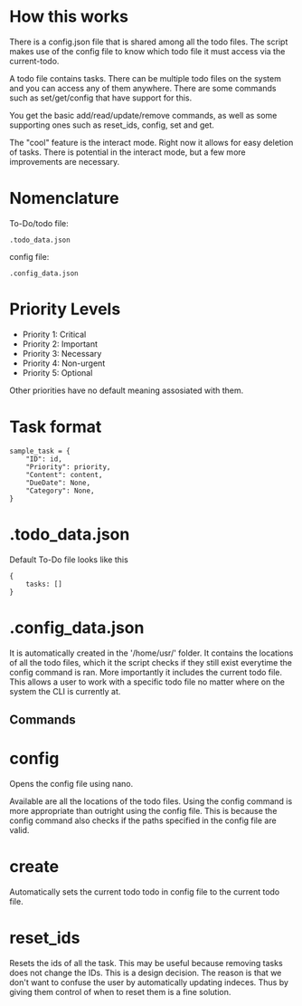 # How this works
There is a config.json file that is shared among all the todo files. 
The script makes use of the config file to know which todo file 
it must access via the current-todo. 

A todo file contains tasks. There can be multiple todo files on the system 
and you can access any of them anywhere. There are some commands such 
as set/get/config that have support for this.

You get the basic add/read/update/remove commands, as well as some supporting 
ones such as reset_ids, config, set and get.

The "cool" feature is the interact mode. Right now it allows for easy 
deletion of tasks. There is potential in the interact mode, 
but a few more improvements are necessary.


# Nomenclature
To-Do/todo file:

    .todo_data.json

config file: 

    .config_data.json


# Priority Levels
- Priority 1: Critical
- Priority 2: Important
- Priority 3: Necessary
- Priority 4: Non-urgent
- Priority 5: Optional  

Other priorities have no default meaning assosiated with them.

# Task format
    sample_task = {
        "ID": id,
        "Priority": priority,
        "Content": content,
        "DueDate": None,
        "Category": None,
    }

# .todo_data.json
Default To-Do file looks like this  

    {
        tasks: []
    }

# .config_data.json
It is automatically created in the '/home/usr/' folder. It contains the 
locations of all the todo files, which it the script checks if they still 
exist everytime the config command is ran. More importantly it includes the 
current todo file. This allows a user to work with a specific todo file no 
matter where on the system the CLI is currently at. 

## Commands

# config
Opens the config file using nano.

Available are all the locations of the todo files. Using the config command is 
more appropriate than outright using the config file. This is because the 
config command also checks if the paths specified in the config file are valid. 

# create
Automatically sets the current todo todo in config file to the current todo file. 

# reset_ids
Resets the ids of all the task. This may be useful because removing tasks does not 
change the IDs. This is a design decision. The reason is that we don't want to 
confuse the user by automatically updating indeces. Thus by giving them 
control of when to reset them is a fine solution.
